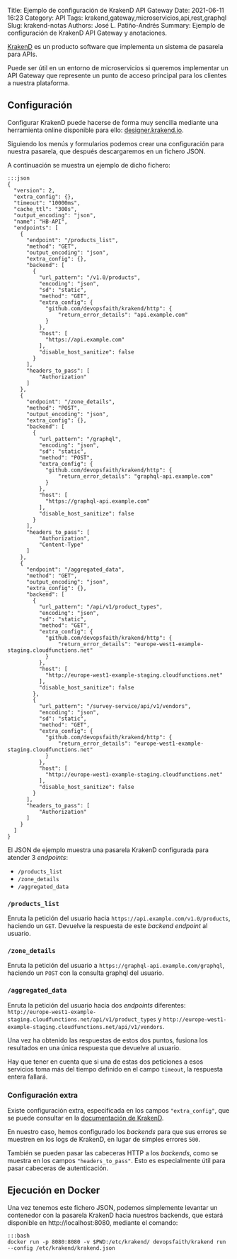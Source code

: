 Title: Ejemplo de configuración de KrakenD API Gateway
Date: 2021-06-11 16:23
Category: API
Tags: krakend,gateway,microservicios,api,rest,graphql
Slug: krakend-notas
Authors: José L. Patiño-Andrés
Summary: Ejemplo de configuración de KrakenD API Gateway y anotaciones.

[KrakenD](https://www.krakend.io/) es un producto software que implementa un
sistema de pasarela para APIs.

Puede ser útil en un entorno de microservicios si queremos implementar un API
Gateway que represente un punto de acceso principal para los clientes a nuestra
plataforma.

## Configuración

Configurar KrakenD puede hacerse de forma muy sencilla mediante una herramienta
online disponible para ello: [designer.krakend.io](https://designer.krakend.io).

Siguiendo los menús y formularios podemos crear una configuración para nuestra
pasarela, que después descargaremos en un fichero JSON.

A continuación se muestra un ejemplo de dicho fichero:

    :::json
    {
      "version": 2,
      "extra_config": {},
      "timeout": "10000ms",
      "cache_ttl": "300s",
      "output_encoding": "json",
      "name": "HB-API",
      "endpoints": [
        {
          "endpoint": "/products_list",
          "method": "GET",
          "output_encoding": "json",
          "extra_config": {},
          "backend": [
            {
              "url_pattern": "/v1.0/products",
              "encoding": "json",
              "sd": "static",
              "method": "GET",
              "extra_config": {
                "github.com/devopsfaith/krakend/http": {
                    "return_error_details": "api.example.com"
                }
              },
              "host": [
                "https://api.example.com"
              ],
              "disable_host_sanitize": false
            }
          ],
          "headers_to_pass": [
              "Authorization"
          ]
        },
        {
          "endpoint": "/zone_details",
          "method": "POST",
          "output_encoding": "json",
          "extra_config": {},
          "backend": [
            {
              "url_pattern": "/graphql",
              "encoding": "json",
              "sd": "static",
              "method": "POST",
              "extra_config": {
                "github.com/devopsfaith/krakend/http": {
                    "return_error_details": "graphql-api.example.com"
                }
              },
              "host": [
                "https://graphql-api.example.com"
              ],
              "disable_host_sanitize": false
            }
          ],
          "headers_to_pass": [
              "Authorization",
              "Content-Type"
          ]
        },
        {
          "endpoint": "/aggregated_data",
          "method": "GET",
          "output_encoding": "json",
          "extra_config": {},
          "backend": [
            {
              "url_pattern": "/api/v1/product_types",
              "encoding": "json",
              "sd": "static",
              "method": "GET",
              "extra_config": {
                "github.com/devopsfaith/krakend/http": {
                    "return_error_details": "europe-west1-example-staging.cloudfunctions.net"
                }
              },
              "host": [
                "http://europe-west1-example-staging.cloudfunctions.net"
              ],
              "disable_host_sanitize": false
            },
            {
              "url_pattern": "/survey-service/api/v1/vendors",
              "encoding": "json",
              "sd": "static",
              "method": "GET",
              "extra_config": {
                "github.com/devopsfaith/krakend/http": {
                    "return_error_details": "europe-west1-example-staging.cloudfunctions.net"
                }
              },
              "host": [
                "http://europe-west1-example-staging.cloudfunctions.net"
              ],
              "disable_host_sanitize": false
            }
          ],
          "headers_to_pass": [
              "Authorization"
          ]
        }
      ]
    }

El JSON de ejemplo muestra una pasarela KrakenD configurada para atender 3 
_endpoints_:

- `/products_list`
- `/zone_details`
- `/aggregated_data`

### `/products_list`

Enruta la petición del usuario hacia `https://api.example.com/v1.0/products`,
haciendo un `GET`. Devuelve la respuesta de este _backend endpoint_ al usuario.

### `/zone_details`

Enruta la petición del usuario a `https://graphql-api.example.com/graphql`,
haciendo un `POST` con la consulta graphql del usuario.

### `/aggregated_data`

Enruta la petición del usuario hacia dos _endpoints_ diferentes:
`http://europe-west1-example-staging.cloudfunctions.net/api/v1/product_types`
y
`http://europe-west1-example-staging.cloudfunctions.net/api/v1/vendors`.

Una vez ha obtenido las respuestas de estos dos puntos, fusiona los resultados
en una única respuesta que devuelve al usuario.

Hay que tener en cuenta que si una de estas dos peticiones a esos servicios
toma más del tiempo definido en el campo `timeout`, la respuesta entera fallará.

### Configuración extra

Existe configuración extra, especificada en los campos `"extra_config"`, que se
puede consultar en la [documentación de KrakenD](https://www.krakend.io/docs).

En nuestro caso, hemos configurado los _backends_ para que sus errores se 
muestren en los logs de KrakenD, en lugar de simples errores `500`.

También se pueden pasar las cabeceras HTTP a los _backends_, como se muestra en
los campos `"headers_to_pass"`. Esto es especialmente útil para pasar cabeceras
de autenticación.

## Ejecución en Docker

Una vez tenemos este fichero JSON, podemos simplemente levantar un contenedor 
con la pasarela KrakenD hacia nuestros backends, que estará disponible en
http://localhost:8080, mediante el comando:

    :::bash
    docker run -p 8080:8080 -v $PWD:/etc/krakend/ devopsfaith/krakend run --config /etc/krakend/krakend.json
